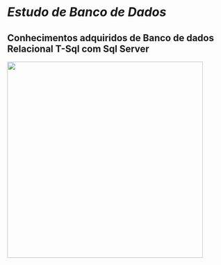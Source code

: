 # *Estudo de Banco de Dados*
## Conhecimentos adquiridos de Banco de dados Relacional  T-Sql com Sql Server
<img  align="center" width="450" heigth="350" src="https://media.giphy.com/media/vISmwpBJUNYzukTnVx/giphy.gif" />

